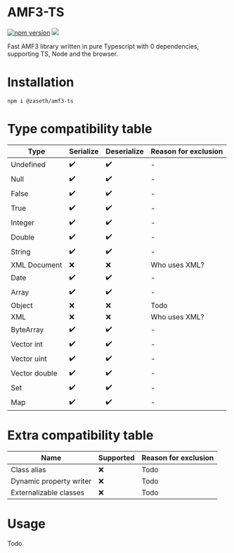 # AMF3-TS

[![npm version](https://img.shields.io/npm/v/@zaseth/amf3-ts?style=flat-square)](https://www.npmjs.com/package/@zaseth/amf3-ts)
[![](https://data.jsdelivr.com/v1/package/npm/@zaseth/amf3-ts/badge)](https://www.jsdelivr.com/package/npm/@zaseth/amf3-ts)

Fast AMF3 library written in pure Typescript with 0 dependencies, supporting TS, Node and the browser.

# Installation

```
npm i @zaseth/amf3-ts
```

# Type compatibility table

| Type         | Serialize | Deserialize | Reason for exclusion |
|--------------|-----------|-------------|----------------------|
| Undefined    |✔️         |✔️           | -                    |
| Null         |✔️         |✔️           | -                    |
| False        |✔️         |✔️           | -                    |
| True         |✔️         |✔️           | -                    |
| Integer      |✔️         |✔️           | -                    |
| Double       |✔️         |✔️           | -                    |
| String       |✔️         |✔️           | -                    |
| XML Document |❌         |❌           | Who uses XML?        |
| Date         |✔️         |✔️           | -                    |
| Array        |✔️         |✔️           | -                    |
| Object       |❌         |❌           | Todo                 |
| XML          |❌         |❌           | Who uses XML?        |
| ByteArray    |✔️         |✔️           | -                    |
| Vector int   |✔️         |✔️           | -                    |
| Vector uint  |✔️         |✔️           | -                    |
| Vector double|✔️         |✔️           | -                    |
| Set          |✔️         |✔️           | -                    |
| Map          |✔️         |✔️           | -                    |

# Extra compatibility table

| Name                      | Supported | Reason for exclusion |
|---------------------------|-----------|----------------------|
| Class alias               |❌         | Todo                 |
| Dynamic property writer   |❌         | Todo                 |
| Externalizable classes    |❌         | Todo                 |

# Usage

Todo.
